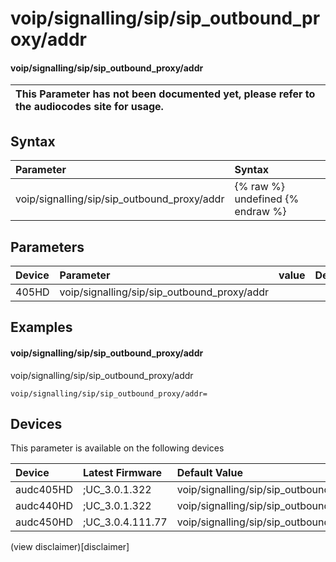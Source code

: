 ﻿---
description: voip/signalling/sip/sip_outbound_proxy/addr
search: false
---

# voip/signalling/sip/sip_outbound_proxy/addr

#### voip/signalling/sip/sip_outbound_proxy/addr


| This Parameter has not been documented yet, please refer to the audiocodes site for usage.  |
| :--- |

## Syntax
| Parameter | Syntax |
| :--- | :--- |
|voip/signalling/sip/sip_outbound_proxy/addr | {% raw %} undefined {% endraw %} |

## Parameters
|Device|Parameter|value|Description|
|:---|:---|:---|:---|
| 405HD | voip/signalling/sip/sip_outbound_proxy/addr |  |  |

## Examples
#### voip/signalling/sip/sip_outbound_proxy/addr

voip/signalling/sip/sip_outbound_proxy/addr

```
voip/signalling/sip/sip_outbound_proxy/addr=
```

## Devices
This parameter is available on the following devices

| Device | Latest Firmware | Default Value |
|:---|:---|:---|
| audc405HD | ;UC_3.0.1.322 | voip/signalling/sip/sip_outbound_proxy/addr= 
| audc440HD | ;UC_3.0.1.322 | voip/signalling/sip/sip_outbound_proxy/addr= 
| audc450HD | ;UC_3.0.4.111.77 | voip/signalling/sip/sip_outbound_proxy/addr= 

(view disclaimer)[disclaimer]
